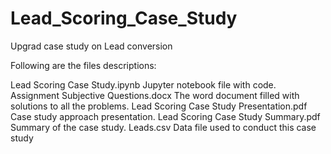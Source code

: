 # Lead_Scoring_Case_Study
Upgrad case study on Lead conversion

Following are the files descriptions:

Lead Scoring Case Study.ipynb Jupyter notebook file with code.
Assignment Subjective Questions.docx The word document filled with solutions to all the problems.
Lead Scoring Case Study Presentation.pdf Case study approach presentation.
Lead Scoring Case Study Summary.pdf Summary of the case study.
Leads.csv Data file used to conduct this case study
